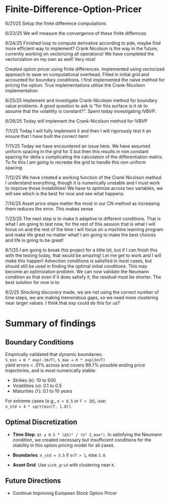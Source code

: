 # Finite-Difference-Option-Pricer

6/21/25 Setup the finite difference computations

6/23/25 We will measure the convergence of these finite differnces

6/24/25 Finished loop to compute derivative according to pde, maybe find more efficient way to implement? Crank Nicolson is the way in the future, currently working on vectorizing all operations! We have completed the vectorization on my own as well! Very nice!

Created option pricer using finite differences. Implemented using vectorized approach to save on computational overhead. Filled in initial grid and accounted for boundary conditions. I first implemented the naive method for pricing the option. True implementations utilize the Crank-Nicolson implementation.


6/25/25 Implement and investigate Crank-Nicolson method for boundary value problems. A good question to ask is "for this surface is it ok to assume that the volatility is constant?". Spent today investigating IVBVP.

6/26/25 Today will implement the Crank-Nicolson method for IVBVP

7/1/25 Today I will fully implement it and then I will rigorously test it an ensure that I have built the correct item!

7/11/25 Today we have encountered an issue here. We have assumed uniform spacing in the grid for S but then this results in non constant spacing for delta x complicating the calculation of the differentiation matrix. To fix this I am going to recreate the grid to handle this non uniform spacing.

7/12/25 We have created a working function of the Crank Nicolson method. I understand everything, though it is numerically unstable and I must work to improve those instabilities! We have to optimize across two variables, we will see which is the best for now and see what happens.

7/14/25 Asset price steps matter the most in our CN method as increasing them reduces the error. This makes sense

7/23/25 The next step is to make it adaptive to different conditions. That is what I am going to test now, for the rest of this session that is what I will focus on and the rest of the time I will focus on a machine learning program and make life great no matter what! I am going to make the best choices and life is going to be great!

8/1/25 I am going to break this project for a little bit, but if I can finish this with the testing today, that would be amazing! Let me get to work and I will make this happen! Advection conditions is satisfied in most cases, but should still be used in finding the optimal initial conditions. This may become an optimization problem. We can now validate the Neumann condition so that even if it does satisfy it, the residual must be shorter. The best solution for now is to 

8/2/25 Shocking discovery made, we are not using the correct number of time steps, we are making tremendous gaps, so we need more clustering near larger values. I think that exp could do this for us?

# Summary of findings

## Boundary Conditions
Empirically validated that dynamic boundaries:  
`S_min = K * exp(-3σ√T)`, `S_max = K * exp(3σ√T)`  
yield errors < .01% across and covers 99.7% possible ending price trajectories, and is most numerically stable:  
- Strikes (`K`): 10 to 500  
- Volatilities (`σ`): 0.1 to 0.5  
- Maturities (`T`): 0.1 to 10 years  

For extreme cases (e.g., `σ > 0.5` or `T > 10`), use:  
`n_std = 4 * sqrt(min(T, 1.0))`.

## Optimal Discretization
- **Time Step**: `Δt ≤ 0.5 * (ΔS)² / (σ² S_max²)`.
In satisfying the Neumann condition, we created necessary but insufficient conditions for the stability in this option pricing model for all cases.
- **Boundaries**: `n_std = 3.5` if `σ√T > 1`, else `3.0`.

- **Asset Grid**: Use `sinh_grid` with clustering near `K`.

## Future Directions
- Continue Improving European Stock Option Pricer